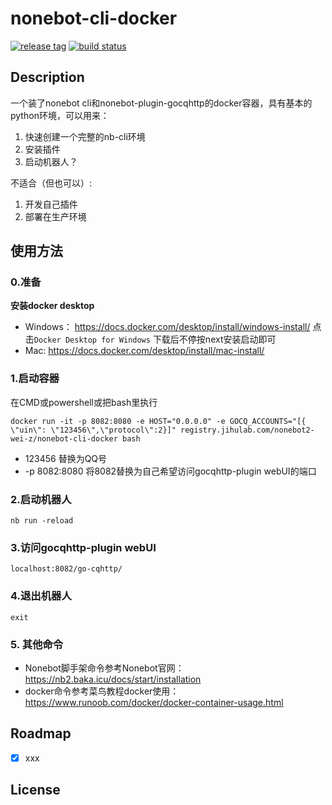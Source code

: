# nonebot-cli-docker
[![release tag](https://img.shields.io/gitlab/v/release/nonebot2-wei-z/nonebot-cli-docker?gitlab_url=https%3A%2F%2Fjihulab.com&include_prereleases&sort=semver
)](https://jihulab.com/nonebot2-wei-z/nonebot-cli-docker/-/releases)
[![build status](https://img.shields.io/gitlab/pipeline-status/nonebot2-wei-z/nonebot-cli-docker?branch=main&gitlab_url=https%3A%2F%2Fjihulab.com%2F
)](https://jihulab.com/nonebot2-wei-z/nonebot-cli-docker/-/pipelines)
## Description
一个装了nonebot cli和nonebot-plugin-gocqhttp的docker容器，具有基本的python环境，可以用来：
1. 快速创建一个完整的nb-cli环境
2. 安装插件
3. 启动机器人？

不适合（但也可以）:
1. 开发自己插件
2. 部署在生产环境


## 使用方法
### 0.准备
**安装docker desktop**
- Windows： https://docs.docker.com/desktop/install/windows-install/ 点击`Docker Desktop for Windows` 下载后不停按next安装启动即可
- Mac: https://docs.docker.com/desktop/install/mac-install/
### 1.启动容器
在CMD或powershell或把bash里执行
```
docker run -it -p 8082:8080 -e HOST="0.0.0.0" -e GOCQ_ACCOUNTS="[{ \"uin\": \"123456\",\"protocol\":2}]" registry.jihulab.com/nonebot2-wei-z/nonebot-cli-docker bash
```
- 123456 替换为QQ号
- -p 8082:8080 将8082替换为自己希望访问gocqhttp-plugin webUI的端口
### 2.启动机器人
```
nb run -reload
```
### 3.访问gocqhttp-plugin webUI
`localhost:8082/go-cqhttp/`
### 4.退出机器人
`exit`
### 5. 其他命令
- Nonebot脚手架命令参考Nonebot官网：
https://nb2.baka.icu/docs/start/installation
- docker命令参考菜鸟教程docker使用：
https://www.runoob.com/docker/docker-container-usage.html

## Roadmap
- [x] xxx


## License
